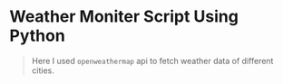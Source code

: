 # Weather Moniter Script Using Python

> Here I used ```openweathermap``` api to fetch weather data of different cities.
